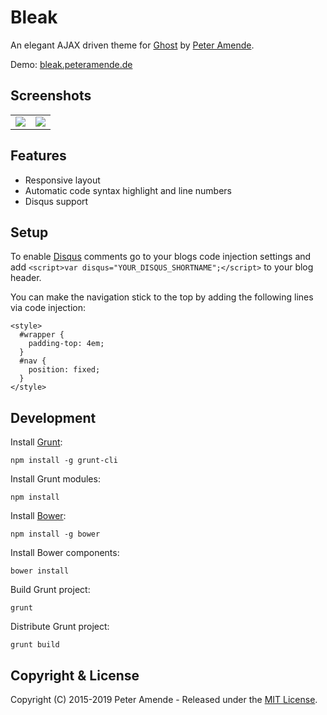 # Bleak

An elegant AJAX driven theme for [Ghost](https://github.com/tryghost/ghost/) by [Peter Amende](https://zutrinken.com/).

Demo: [bleak.peteramende.de](https://bleak.peteramende.de/)

## Screenshots

<table>
<tr>
<td valign="top">
<img src="https://raw.githubusercontent.com/zutrinken/bleak/master/src/screenshot-desktop.jpg" />
</td>
<td valign="top">
<img src="https://raw.githubusercontent.com/zutrinken/bleak/master/src/screenshot-mobile.jpg" />
</td>
</tr>
</table>

## Features

* Responsive layout
* Automatic code syntax highlight and line numbers
* Disqus support

## Setup

To enable [Disqus](https://disqus.com/) comments go to your blogs code injection settings and add `<script>var disqus="YOUR_DISQUS_SHORTNAME";</script>` to your blog header.

You can make the navigation stick to the top by adding the following lines via code injection:

```
<style>
  #wrapper {
    padding-top: 4em;
  }
  #nav {
    position: fixed;
  }
</style>
```

## Development

Install [Grunt](http://gruntjs.com/getting-started/):

	npm install -g grunt-cli

Install Grunt modules:

	npm install

Install [Bower](https://bower.io):

	npm install -g bower

Install Bower components:

	bower install

Build Grunt project:

	grunt

Distribute Grunt project:

	grunt build

## Copyright & License

Copyright (C) 2015-2019 Peter Amende - Released under the [MIT License](https://github.com/zutrinken/bleak/blob/master/LICENSE).
